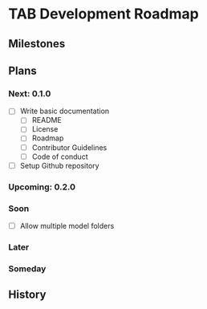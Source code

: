 # TAB Development Roadmap

## Milestones

## Plans
### Next: 0.1.0
- [ ] Write basic documentation
  - [ ] README
  - [ ] License
  - [ ] Roadmap
  - [ ] Contributor Guidelines
  - [ ] Code of conduct
- [ ] Setup Github repository
### Upcoming: 0.2.0
### Soon
- [ ] Allow multiple model folders
### Later
### Someday
## History